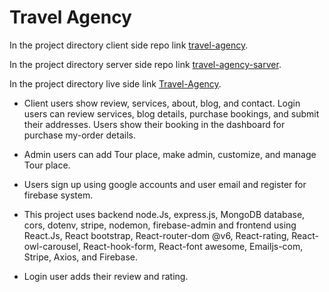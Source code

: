 # Travel Agency

In the project directory client side repo link [travel-agency](https://github.com/PrantoshBepari360/travel-agency).

In the project directory server side repo link [travel-agency-sarver](https://github.com/PrantoshBepari360/travel-agency-sarver).

In the project directory live side link [Travel-Agency](https://bd-travel-agency-914b3.web.app/).

- Client users show review, services, about, blog, and contact. Login users can review services, blog details, purchase bookings, and submit their addresses. Users show their booking in the dashboard for purchase my-order details.

- Admin users can add Tour place, make admin, customize, and manage Tour place.

- Users sign up using google accounts and user email and register for firebase system.

- This project uses backend node.Js, express.js, MongoDB database, cors, dotenv, stripe, nodemon, firebase-admin and frontend using React.Js, React bootstrap, React-router-dom @v6, React-rating, React-owl-carousel, React-hook-form, React-font awesome, Emailjs-com, Stripe, Axios, and Firebase.

- Login user adds their review and rating.
